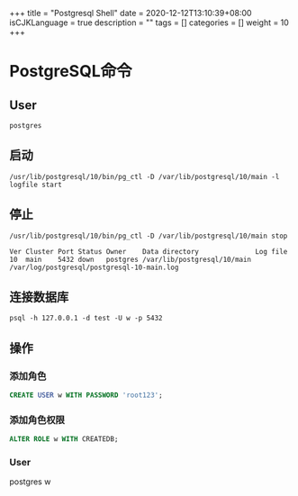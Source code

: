 +++
title = "Postgresql Shell"
date = 2020-12-12T13:10:39+08:00
isCJKLanguage = true
description = ""
tags = []
categories = []
weight = 10
+++


# PostgreSQL命令

## User
``` shell
postgres
```

## 启动
``` shell
/usr/lib/postgresql/10/bin/pg_ctl -D /var/lib/postgresql/10/main -l logfile start
```

## 停止
``` shell
/usr/lib/postgresql/10/bin/pg_ctl -D /var/lib/postgresql/10/main stop

Ver Cluster Port Status Owner    Data directory              Log file
10  main    5432 down   postgres /var/lib/postgresql/10/main /var/log/postgresql/postgresql-10-main.log
```

## 连接数据库
``` shell
psql -h 127.0.0.1 -d test -U w -p 5432
```

## 操作
### 添加角色
``` sql
CREATE USER w WITH PASSWORD 'root123';
```
### 添加角色权限
``` sql
ALTER ROLE w WITH CREATEDB;
```

### User
postgres  w
